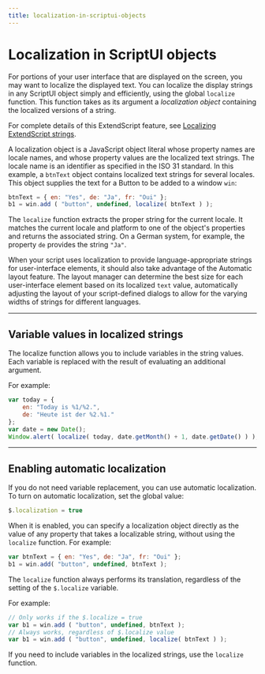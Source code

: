 ```yaml
---
title: localization-in-scriptui-objects
---
```

# Localization in ScriptUI objects

For portions of your user interface that are displayed on the screen, you may want to localize the displayed text. You can localize the display strings in any ScriptUI object simply and efficiently, using the global `localize` function. This function takes as its argument a *localization object* containing the localized versions of a string.

For complete details of this ExtendScript feature, see [Localizing ExtendScript strings](../../extendscript-tools-features/localizing-extendscript-strings).

A localization object is a JavaScript object literal whose property names are locale names, and whose property values are the localized text strings. The locale name is an identifier as specified in the ISO 31 standard. In this example, a `btnText` object contains localized text strings for several locales. This object supplies the text for a Button to be added to a window `win`:

```javascript
btnText = { en: "Yes", de: "Ja", fr: "Oui" };
b1 = win.add ( "button", undefined, localize( btnText ) );
```

The `localize` function extracts the proper string for the current locale. It matches the current locale and platform to one of the object's properties and returns the associated string. On a German system, for example, the property `de` provides the string `"Ja"`.

When your script uses localization to provide language-appropriate strings for user-interface elements, it should also take advantage of the Automatic layout feature. The layout manager can determine the best size for each user-interface element based on its localized `text` value, automatically adjusting the layout of your script-defined dialogs to allow for the varying widths of strings for different languages.

---

## Variable values in localized strings

The localize function allows you to include variables in the string values. Each variable is replaced with the result of evaluating an additional argument.

For example:

```javascript
var today = {
    en: "Today is %1/%2.",
    de: "Heute ist der %2.%1."
};
var date = new Date();
Window.alert( localize( today, date.getMonth() + 1, date.getDate() ) );
```

---

## Enabling automatic localization

If you do not need variable replacement, you can use automatic localization. To turn on automatic localization, set the global value:

```javascript
$.localization = true
```

When it is enabled, you can specify a localization object directly as the value of any property that takes a localizable string, without using the `localize` function. For example:

```javascript
var btnText = { en: "Yes", de: "Ja", fr: "Oui" };
b1 = win.add( "button", undefined, btnText );
```

The `localize` function always performs its translation, regardless of the setting of the `$.localize` variable.

For example:

```javascript
// Only works if the $.localize = true
var b1 = win.add ( "button", undefined, btnText );
// Always works, regardless of $.localize value
var b1 = win.add ( "button", undefined, localize( btnText ) );
```

If you need to include variables in the localized strings, use the `localize` function.
